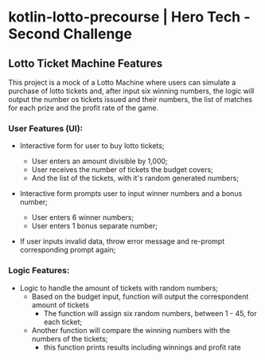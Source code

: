 # kotlin-lotto-precourse | Hero Tech - Second Challenge

## Lotto Ticket Machine Features
 This project is a mock of a Lotto Machine where users can simulate a purchase of 
lotto tickets and, after input six winning numbers, the logic will output the 
number os tickets issued and their numbers, the list of matches for each prize 
 and the profit rate of the game.

### User Features (UI):

- Interactive form for user to buy lotto tickets;
  - User enters an amount divisible by 1,000;
  - User receives the number of tickets the budget covers;
  - And the list of the tickets, with it's random generated numbers;

- Interactive form prompts user to input winner numbers and a bonus number;
  - User enters 6 winner numbers;
  - User enters 1 bonus separate number;

- If user inputs invalid data, throw error message and re-prompt corresponding prompt again;

### Logic Features:

- Logic to handle the amount of tickets with random numbers;
  - Based on the budget input, function will output the correspondent amount of tickets
    - The function will assign six random numbers, between 1 - 45, for each ticket;
  - Another function will compare the winning numbers with the numbers of the tickets;
    - this function prints results including winnings and profit rate

